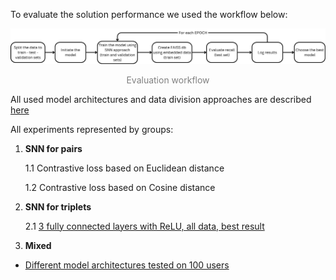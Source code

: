To evaluate the solution performance we used the workflow below:

<div align="center">
    <img src="../docs/images/Evaluation_process.png" alt="Evaluation workflow" width="700"/>
    <p style="color: #808080;">Evaluation workflow</p>
</div>

All used model architectures and data division approaches are described [here](../models/README.md)

All experiments represented by groups:
1. **SNN for pairs**

    1.1 Contrastive loss based on Euclidean distance

    1.2 Contrastive loss based on Cosine distance


2. **SNN for triplets**

    2.1 [3 fully connected layers with ReLU, all data, best result](evaluation/SNN_T_Full)

3. **Mixed**

- [Different model architectures tested on 100 users](evaluation/model_expleriments.ipynb)